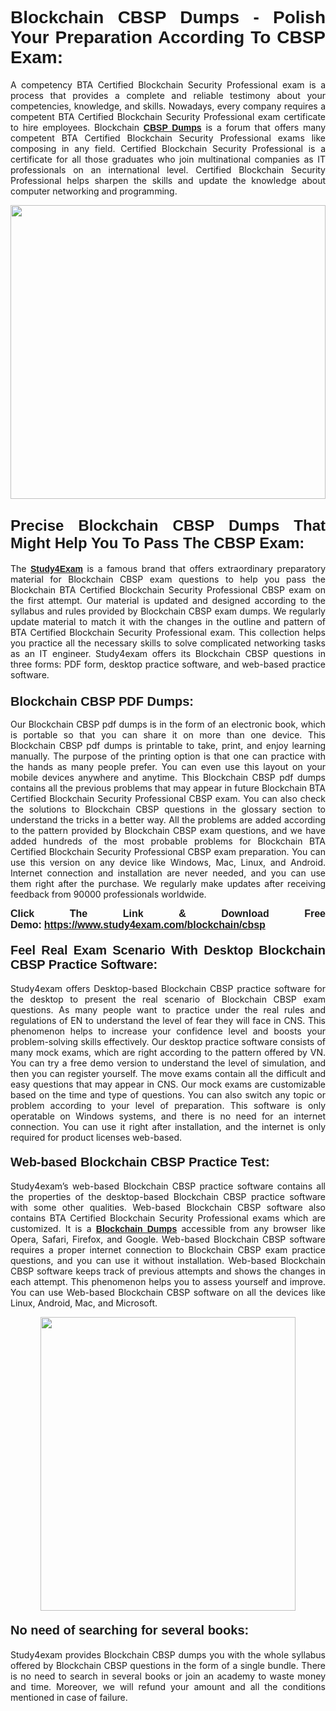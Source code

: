 <h1 style="text-align: justify;"><strong><span style="font-family:Lucida Sans Unicode,Lucida Grande,sans-serif;">Blockchain CBSP Dumps - Polish Your Preparation According To CBSP Exam:</span></strong></h1>

<p style="text-align: justify;">A competency BTA Certified Blockchain Security Professional exam is a process that provides a complete and reliable testimony about your competencies, knowledge, and skills. Nowadays, every company requires a competent BTA Certified Blockchain Security Professional exam certificate to hire employees. Blockchain <a href="https://www.study4exam.com/blockchain/cbsp-valid-dumps"><span style="font-family:Verdana,Geneva,sans-serif;"><strong>CBSP Dumps</strong></span></a> is a forum that offers many competent BTA Certified Blockchain Security Professional exams like composing in any field. Certified Blockchain Security Professional is a certificate for all those graduates who join multinational companies as IT professionals on an international level. Certified Blockchain Security Professional helps sharpen the skills and update the knowledge about computer networking and programming.</p>

<p style="text-align: justify;"><a href="https://www.study4exam.com/blockchain/cbsp"><img alt="" src="https://www.thequestionanswers.com/wp-content/uploads/2022/06/S4E-Cert-Exams-Questions-Banner.webp" style="width: 100%; height: 470px;" /></a></p>

<h2 style="text-align: justify;"><span style="font-family:Lucida Sans Unicode,Lucida Grande,sans-serif;"><strong><span style="font-size:24px;">Precise Blockchain CBSP Dumps That Might Help You To Pass The CBSP Exam:</span></strong></span></h2>

<p style="text-align: justify;">The <a href="https://www.study4exam.com/"><span style="font-family:Lucida Sans Unicode,Lucida Grande,sans-serif;"><strong>Study4Exam</strong></span></a> is a famous brand that offers extraordinary preparatory material for Blockchain CBSP exam questions to help you pass the Blockchain BTA Certified Blockchain Security Professional CBSP exam on the first attempt. Our material is updated and designed according to the syllabus and rules provided by Blockchain CBSP exam dumps. We regularly update material to match it with the changes in the outline and pattern of BTA Certified Blockchain Security Professional exam. This collection helps you practice all the necessary skills to solve complicated networking tasks as an IT engineer. Study4exam offers its Blockchain CBSP questions in three forms: PDF form, desktop practice software, and web-based practice software. </p>

<h3 style="text-align: justify;"><strong><span style="font-size:20px;"><span style="font-family:Lucida Sans Unicode,Lucida Grande,sans-serif;">Blockchain CBSP PDF Dumps:</span></span></strong></h3>

<p style="text-align: justify;">Our Blockchain CBSP pdf dumps is in the form of an electronic book, which is portable so that you can share it on more than one device. This Blockchain CBSP pdf dumps is printable to take, print, and enjoy learning manually. The purpose of the printing option is that one can practice with the hands as many people prefer. You can even use this layout on your mobile devices anywhere and anytime. This Blockchain CBSP pdf dumps contains all the previous problems that may appear in future Blockchain BTA Certified Blockchain Security Professional CBSP exam. You can also check the solutions to Blockchain CBSP questions in the glossary section to understand the tricks in a better way. All the problems are added according to the pattern provided by Blockchain CBSP exam questions, and we have added hundreds of the most probable problems for Blockchain BTA Certified Blockchain Security Professional CBSP exam preparation. You can use this version on any device like Windows, Mac, Linux, and Android. Internet connection and installation are never needed, and you can use them right after the purchase. We regularly make updates after receiving feedback from 90000 professionals worldwide.</p>

<p style="text-align: justify;"><span style="font-family:Lucida Sans Unicode,Lucida Grande,sans-serif;"><strong><span style="font-size:16px;">Click The Link & Download Free Demo:</span></strong></span> <strong><span style="font-family:Lucida Sans Unicode,Lucida Grande,sans-serif;"><span style="font-size:16px;"><a href="https://www.study4exam.com/blockchain/cbsp">https://www.study4exam.com/blockchain/cbsp</a></span></span></strong></p>

<h4 style="text-align: justify;"><strong><span style="font-family:Lucida Sans Unicode,Lucida Grande,sans-serif;"><span style="font-size:20px;">Feel Real Exam Scenario With Desktop Blockchain CBSP Practice Software:</span></span></strong></h4>

<p style="text-align: justify;">Study4exam offers Desktop-based Blockchain CBSP practice software for the desktop to present the real scenario of Blockchain CBSP exam questions. As many people want to practice under the real rules and regulations of EN to understand the level of fear they will face in CNS. This phenomenon helps to increase your confidence level and boosts your problem-solving skills effectively. Our desktop practice software consists of many mock exams, which are right according to the pattern offered by VN. You can try a free demo version to understand the level of simulation, and then you can register yourself. The move exams contain all the difficult and easy questions that may appear in CNS. Our mock exams are customizable based on the time and type of questions. You can also switch any topic or problem according to your level of preparation. This software is only operatable on Windows systems, and there is no need for an internet connection. You can use it right after installation, and the internet is only required for product licenses web-based. </p>

<h4 style="text-align: justify;"><span style="font-family:Lucida Sans Unicode,Lucida Grande,sans-serif;"><strong><span style="font-size:20px;">Web-based Blockchain CBSP Practice Test:</span></strong></span></h4>

<p style="text-align: justify;">Study4exam’s web-based Blockchain CBSP practice software contains all the properties of the desktop-based Blockchain CBSP practice software with some other qualities. Web-based Blockchain CBSP software also contains BTA Certified Blockchain Security Professional exams which are customized. It is a <a href="https://www.study4exam.com/blockchain-exams"><span style="font-family:Lucida Sans Unicode,Lucida Grande,sans-serif;"><strong>Blockchain Dumps</strong></span></a> accessible from any browser like Opera, Safari, Firefox, and Google. Web-based Blockchain CBSP software requires a proper internet connection to Blockchain CBSP exam practice questions, and you can use it without installation. Web-based Blockchain CBSP software keeps track of previous attempts and shows the changes in each attempt. This phenomenon helps you to assess yourself and improve. You can use Web-based Blockchain CBSP software on all the devices like Linux, Android, Mac, and Microsoft.</p>

<p style="text-align: center;"><a href="https://www.study4exam.com/blockchain/cbsp"><img alt="" src="https://www.thequestionanswers.com/wp-content/uploads/2022/06/S4E-Cert-Exams-Questions-Discount-Banner.webp" style="width: 90%; height: 470px;" /></a></p>

<h4 style="text-align: justify;"><span style="font-family:Lucida Sans Unicode,Lucida Grande,sans-serif;"><strong><span style="font-size:20px;">No need of searching for several books:</span></strong></span></h4>

<p style="text-align: justify;">Study4exam provides Blockchain CBSP dumps you with the whole syllabus offered by Blockchain CBSP questions in the form of a single bundle. There is no need to search in several books or join an academy to waste money and time. Moreover, we will refund your amount and all the conditions mentioned in case of failure.</p>
